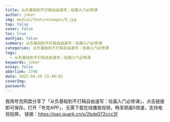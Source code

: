 ```yaml
---
title: 从负基础到不打稿自由速写：绘画入门必修课
author: joker
img: medias/featureimages/9.jpg
top: false
cover: false
toc: true
mathjax: false
summary: 从负基础到不打稿自由速写：绘画入门必修课
categories: 从负基础到不打稿自由速写：绘画入门必修课
tags:
  - 从负基础到不打稿自由速写：绘画入门必修课
keywords: joker
essay: false
abbrlink: 2748
date: 2025-04-20 23:40:02
coverImg:
password:
---
```


我用夸克网盘分享了「从负基础到不打稿自由速写：绘画入门必修课」，点击链接即可保存。打开「夸克APP」，无需下载在线播放视频，畅享原画5倍速，支持电视投屏。
链接：https://pan.quark.cn/s/2bde072ccc3f
